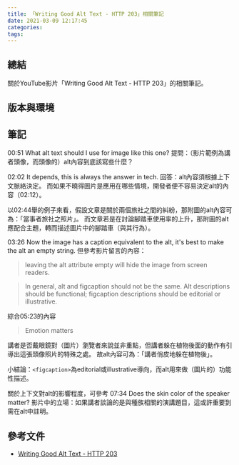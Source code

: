 ```yaml
---
title: 「Writing Good Alt Text - HTTP 203」相關筆記
date: 2021-03-09 12:17:45
categories:
tags:
---
```


## 總結
關於YouTube影片「Writing Good Alt Text - HTTP 203」的相關筆記。

## 版本與環境

## 筆記
00:51 What alt text should I use for image like this one?
提問：（影片範例為講者頭像，而頭像的）alt內容到底該寫些什麼？

02:02 It depends, this is always the answer in tech.
回答：alt內容須根據上下文脈絡決定。
而如果不曉得圖片是應用在哪些情境，開發者便不容易決定alt的內容（02:12）。

以02:44舉的例子來看，假設文章是關於兩個旅社之間的糾紛，那附圖的alt內容可為：「當事者旅社之照片」。
而文章若是在討論腳踏車使用率的上升，那附圖的alt應配合主題，轉而描述圖片中的腳踏車（與其行為）。

03:26 Now the image has a caption equivalent to the alt, it's best to make the alt an empty string.
但參考影片留言的內容：
> leaving the alt attribute empty will hide the image from screen readers.

> In general, alt and figcaption should not be the same. Alt descriptions should be functional; figcaption descriptions should be editorial or illustrative.

綜合05:23的內容
> Emotion matters

講者是否戴眼鏡對（圖片）瀏覽者來說並非重點，但講者躲在植物後面的動作有引導出這張頭像照片的特殊之處。
故alt內容可為：「講者俏皮地躲在植物後」。

小結論：`<figcaption>`為editorial或illustrative導向，而alt用來做（圖片的）功能性描述。

關於上下文對alt的影響程度，可參考 07:34 Does the skin color of the speaker matter?
影片中的立場：如果講者談論的是與種族相關的演講題目，這或許重要到需在alt中註明。


## 參考文件
- [Writing Good Alt Text - HTTP 203](https://youtu.be/flf2vS0IoRs)